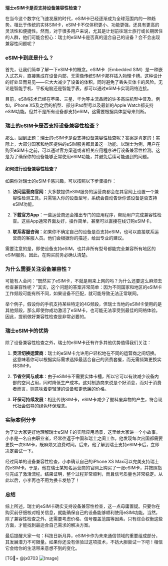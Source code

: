 **瑞士eSIM卡是否支持设备兼容性检查？**

在当今这个数字化飞速发展的时代，eSIM卡已经逐渐成为全球范围内的一种趋势。相比于传统的实体SIM卡，eSIM卡不仅体积更小、功能更强，还具有更高的灵活性和便捷性。然而，对于很多用户来说，尤其是计划前往瑞士旅行或长期居住的人群，他们可能会担心：瑞士的eSIM卡是否真的适合自己的设备？会不会出现兼容性问题呢？

### eSIM卡到底是什么？

首先，让我们简单了解一下eSIM卡的概念。eSIM卡（Embedded SIM）是一种嵌入式芯片，直接集成在设备内部，无需像传统SIM卡那样插入物理卡槽。这种设计的好处显而易见——它大大减少了设备的体积，同时避免了丢失实体卡的风险。无论是智能手机、平板电脑还是智能手表，都可以通过eSIM卡实现网络连接。

目前，eSIM技术已经在苹果、三星、华为等主流品牌的许多高端机型中普及。例如，iPhone XS及之后的机型、部分iPad型号以及最新的Apple Watch都支持eSIM功能。但并不是所有设备都支持eSIM，这需要根据具体型号来判断。

### 瑞士的eSIM卡是否支持设备兼容性检查？

那么，回到正题：瑞士的eSIM卡是否支持设备兼容性检查呢？答案是肯定的！实际上，大部分国家和地区提供的eSIM服务都具备这一功能。以瑞士为例，用户在购买eSIM卡之前，可以通过官方渠道或者相关应用程序进行设备兼容性检测。这是为了确保你的设备能够正常使用eSIM功能，并避免后续可能遇到的问题。

#### 如何进行设备兼容性检查？

如果你对瑞士的eSIM卡感兴趣，可以按照以下步骤操作：

1. **访问运营商官网**：大多数提供eSIM服务的运营商都会在其官网上设置一个兼容性检测工具。只需输入你的设备型号，系统会自动告诉你该设备是否支持eSIM功能。
   
2. **下载官方App**：一些运营商还会推出专门的应用程序，帮助用户完成兼容性检查。这些App通常界面友好，操作简单，甚至可以直接在线订购eSIM卡。

3. **联系客服咨询**：如果你不确定自己的设备是否支持eSIM，也可以直接联系运营商的客服人员。他们会根据你的描述，给出专业的建议。

需要注意的是，即使设备支持eSIM，也并非所有型号都能完全兼容所有地区的eSIM服务。因此，在购买前务必确认清楚。

### 为什么需要关注设备兼容性？

可能有人会问：“既然买了eSIM卡，不就是用来上网的吗？为什么还要这么麻烦去检查兼容性呢？”其实，这个问题的答案非常简单：因为不同国家和地区的eSIM卡工作频段可能有所不同，如果设备不匹配，就可能导致无法正常联网。

举个例子，假设你的手机支持某些特定的4G频段，但瑞士当地的eSIM卡使用的是其他频段，那么即使你成功激活了eSIM卡，也可能无法享受到最佳的网络体验。因此，提前做好兼容性检查是非常必要的。

### 瑞士eSIM卡的优势

除了设备兼容性检查之外，瑞士的eSIM卡还有许多其他优势值得我们关注：

1. **灵活切换运营商**：瑞士的eSIM卡允许用户轻松地在不同的运营商之间切换。这意味着你可以根据实际需求选择最适合自己的资费套餐，而无需频繁更换实体SIM卡。

2. **节省空间与成本**：由于eSIM卡不需要实体卡槽，所以它可以有效减少设备内部的空间占用，同时降低生产成本。这对制造商来说是个好消息，而对于消费者而言，则意味着更轻薄的设备和更低廉的价格。

3. **环保可持续发展**：相比传统SIM卡，eSIM卡减少了塑料废弃物的产生，符合现代社会倡导的绿色环保理念。

### 实际案例分享

为了让大家更好地理解瑞士eSIM卡的实际应用场景，这里给大家讲一个小故事。小李是一名自由职业者，经常往返于中国和瑞士之间工作。他发现每次出国都需要更换一次SIM卡，既麻烦又浪费时间。后来，他了解到瑞士支持eSIM卡后，立即决定尝试一下。

经过简单的设备兼容性检查，小李确认自己的iPhone XS Max可以完美支持瑞士的eSIM卡。于是，他在瑞士某知名运营商的官网上购买了一张eSIM卡，并按照指引完成了激活流程。结果证明，整个过程非常顺利，而且信号质量也非常稳定。从此以后，小李再也不用为换卡发愁了！

### 总结

综上所述，瑞士的eSIM卡确实支持设备兼容性检查，这一点毋庸置疑。只要你在购买前仔细核对相关信息，就能确保自己的设备能够顺利使用eSIM功能。当然，除了兼容性检查之外，还需要考虑价格、信号覆盖范围等因素。只有综合权衡这些方面，才能找到最适合自己需求的解决方案。

最后提醒大家一句：科技日新月异，eSIM卡作为未来通信领域的重要组成部分，其发展潜力不可限量。如果你还没有体验过这项技术，不妨大胆尝试一下吧！相信它会给你的生活带来意想不到的变化。

[TG💪+ @jx0703 ![Image](https://github.com/user-attachments/assets/dbca1d08-cadb-493c-b0ec-ad6f7a83f270)]